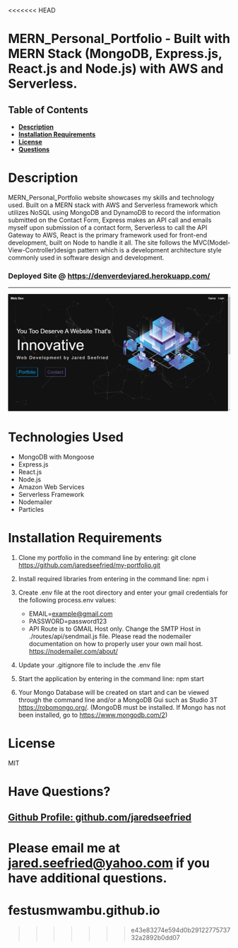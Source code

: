 <<<<<<< HEAD
# MERN_Personal_Portfolio - Built with MERN Stack (MongoDB, Express.js, React.js and Node.js) with AWS and Serverless.

## Table of Contents

- **[Description](#Description)**
- **[Installation Requirements](#Installation-Requirements)**
- **[License](#License)**
- **[Questions](#Questions)**

# Description

MERN_Personal_Portfolio website showcases my skills and technology used. Built on a MERN stack with AWS and Serverless framework which utilizes NoSQL using MongoDB and DynamoDB to record the information submitted on the Contact Form, Express makes an API call and emails myself upon submission of a contact form, Serverless to call the API Gateway to AWS, React is the primary framework used for front-end development, built on Node to handle it all. The site follows the MVC(Model-View-Controller)design pattern which is a development architecture style commonly used in software design and development.

### Deployed Site @ https://denverdevjared.herokuapp.com/

---

![Jared Seefrieds Portfolio](./client/src/images/front-page.jpg)

# Technologies Used

- MongoDB with Mongoose
- Express.js
- React.js
- Node.js
- Amazon Web Services
- Serverless Framework
- Nodemailer
- Particles

# Installation Requirements

1. Clone my portfolio in the command line by entering: git clone https://github.com/jaredseefried/my-portfolio.git

2. Install required libraries from entering in the command line: npm i

3. Create .env file at the root directory and enter your gmail credentials for the following process.env values:

   - EMAIL=example@gmail.com
   - PASSWORD=password123

   * API Route is to GMAIL Host only. Change the SMTP Host in ./routes/api/sendmail.js file. Please read the nodemailer documentation on how to properly user your own mail host. https://nodemailer.com/about/

4. Update your .gitignore file to include the .env file

5. Start the application by entering in the command line: npm start

6. Your Mongo Database will be created on start and can be viewed through the command line and/or a MongoDB Gui such as Studio 3T https://robomongo.org/. (MongoDB must be installed. If Mongo has not been installed, go to https://www.mongodb.com/2)

# License

MIT

# Have Questions?

## [Github Profile: github.com/jaredseefried](https://github.com/jaredseefried "Title")

Please email me at jared.seefried@yahoo.com if you have additional questions.
=======
# festusmwambu.github.io

>>>>>>> e43e83274e594d0b2912277573732a2892b0dd07

